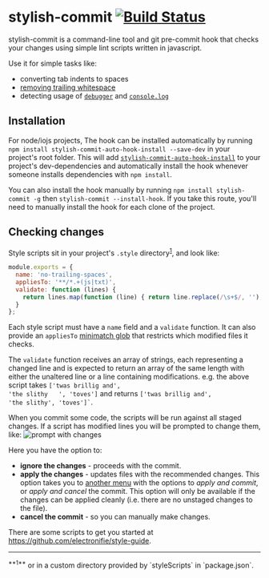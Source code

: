 stylish-commit [![Build Status](https://travis-ci.org/electronifie/stylish-commit.svg)](https://travis-ci.org/electronifie/stylish-commit)
==============
stylish-commit is a command-line tool and git pre-commit hook that checks your changes using simple lint scripts 
written in javascript.

Use it for simple tasks like:
 - converting tab indents to spaces
 - [removing trailing whitespace](https://github.com/electronifie/style-guide/blob/master/no-trailing-spaces.js)
 - detecting usage of [`debugger`](https://github.com/electronifie/style-guide/blob/master/no-debugger.js) and
   [`console.log`](https://github.com/electronifie/style-guide/blob/master/no-console.js)

Installation
------------

For node/iojs projects, The hook can be installed automatically by running `npm install stylish-commit-auto-hook-install --save-dev` 
in your project's root folder. This will add [`stylish-commit-auto-hook-install`](https://github.com/electronifie/stylish-commit-auto-hook-install) 
to your project's dev-dependencies and automatically install the hook whenever someone installs 
dependencies with `npm install`.

You can also install the hook manually by running `npm install stylish-commit -g` then `stylish-commit --install-hook`. If
you take this route, you'll need to manually install the hook for each clone of the project.

Checking changes
----------------

Style scripts sit in your project's `.style` directory<sup>[1](#alternative-dir)</sup>, and look like:
```javascript
module.exports = {
  name: 'no-trailing-spaces',
  appliesTo: '**/*.+(js|txt)',
  validate: function (lines) {
    return lines.map(function (line) { return line.replace(/\s+$/, ''); });
  }
};
```
Each style script must have a `name` field and a `validate` function. It can also provide an `appliesTo`
[minimatch glob](https://github.com/isaacs/minimatch) that restricts which modified files it checks.

The `validate` function receives an array of strings, each representing a changed line and is expected to 
return an array of the same length with either the unaltered line or a line containing modifications. 
e.g. the above script takes  <code>['twas brillig and', 'the slithy	&nbsp;	', 'toves']</code> and returns 
<code>['twas brillig and', 'the slithy', 'toves']`</code>.

When you commit some code, the scripts will be run against all staged changes. If a script has modified 
lines you will be prompted to change them, like:
![prompt with changes](http://f.cl.ly/items/1R303o1t1R2j3r2g0m0L/2015-07-07%20at%2010.55%20PM.png)

Here you have the option to:
 - **ignore the changes** - proceeds with the commit.
 - **apply the changes** - updates files with the recommended changes. This option takes you to 
   [another menu](http://f.cl.ly/items/373x3U3A2s1s090j0V0v/2015-07-07%20at%2010.56%20PM.png) with the 
   options to *apply and commit*, or *apply and cancel* the commit. This option will only be available if the 
   changes can be applied cleanly (i.e. there are no unstaged changes to the file).
 - **cancel the commit** - so you can manually make changes.

There are some scripts to get you started at https://github.com/electronifie/style-guide.

<hr>
<sup id="alternative-dir">**1**</sup> or in a custom directory provided by `styleScripts` in `package.json`.
